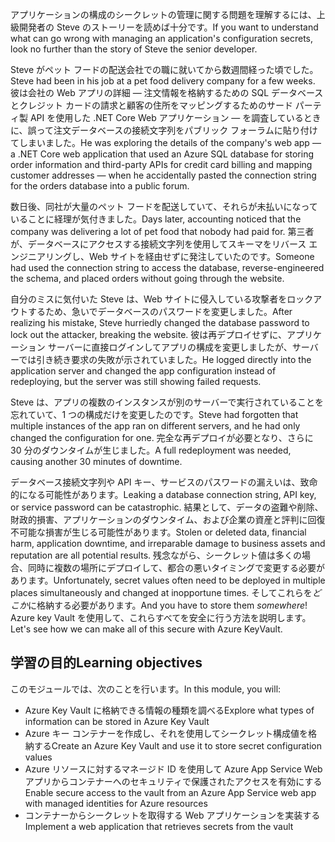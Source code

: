 <span data-ttu-id="31ac4-101">アプリケーションの構成のシークレットの管理に関する問題を理解するには、上級開発者の Steve のストーリーを読めば十分です。</span><span class="sxs-lookup"><span data-stu-id="31ac4-101">If you want to understand what can go wrong with managing an application's configuration secrets, look no further than the story of Steve the senior developer.</span></span>

<span data-ttu-id="31ac4-102">Steve がペット フードの配送会社での職に就いてから数週間経った頃でした。</span><span class="sxs-lookup"><span data-stu-id="31ac4-102">Steve had been in his job at a pet food delivery company for a few weeks.</span></span> <span data-ttu-id="31ac4-103">彼は会社の Web アプリの詳細 &mdash; 注文情報を格納するための SQL データベースとクレジット カードの請求と顧客の住所をマッピングするためのサード パーティ製 API を使用した .NET Core Web アプリケーション &mdash; を調査しているときに、誤って注文データベースの接続文字列をパブリック フォーラムに貼り付けてしまいました。</span><span class="sxs-lookup"><span data-stu-id="31ac4-103">He was exploring the details of the company's web app &mdash; a .NET Core web application that used an Azure SQL database for storing order information and third-party APIs for credit card billing and mapping customer addresses &mdash; when he accidentally pasted the connection string for the orders database into a public forum.</span></span>

<span data-ttu-id="31ac4-104">数日後、同社が大量のペット フードを配送していて、それらが未払いになっていることに経理が気付きました。</span><span class="sxs-lookup"><span data-stu-id="31ac4-104">Days later, accounting noticed that the company was delivering a lot of pet food that nobody had paid for.</span></span> <span data-ttu-id="31ac4-105">第三者が、データベースにアクセスする接続文字列を使用してスキーマをリバース エンジニアリングし、Web サイトを経由せずに発注していたのです。</span><span class="sxs-lookup"><span data-stu-id="31ac4-105">Someone had used the connection string to access the database, reverse-engineered the schema, and placed orders without going through the website.</span></span>

<span data-ttu-id="31ac4-106">自分のミスに気付いた Steve は、Web サイトに侵入している攻撃者をロックアウトするため、急いでデータベースのパスワードを変更しました。</span><span class="sxs-lookup"><span data-stu-id="31ac4-106">After realizing his mistake, Steve hurriedly changed the database password to lock out the attacker, breaking the website.</span></span> <span data-ttu-id="31ac4-107">彼は再デプロイせずに、アプリケーション サーバーに直接ログインしてアプリの構成を変更しましたが、サーバーでは引き続き要求の失敗が示されていました。</span><span class="sxs-lookup"><span data-stu-id="31ac4-107">He logged directly into the application server and changed the app configuration instead of redeploying, but the server was still showing failed requests.</span></span>

<span data-ttu-id="31ac4-108">Steve は、アプリの複数のインスタンスが別のサーバーで実行されていることを忘れていて、1 つの構成だけを変更したのです。</span><span class="sxs-lookup"><span data-stu-id="31ac4-108">Steve had forgotten that multiple instances of the app ran on different servers, and he had only changed the configuration for one.</span></span> <span data-ttu-id="31ac4-109">完全な再デプロイが必要となり、さらに 30 分のダウンタイムが生じました。</span><span class="sxs-lookup"><span data-stu-id="31ac4-109">A full redeployment was needed, causing another 30 minutes of downtime.</span></span>

<span data-ttu-id="31ac4-110">データベース接続文字列や API キー、サービスのパスワードの漏えいは、致命的になる可能性があります。</span><span class="sxs-lookup"><span data-stu-id="31ac4-110">Leaking a database connection string, API key, or service password can be catastrophic.</span></span> <span data-ttu-id="31ac4-111">結果として、データの盗難や削除、財政的損害、アプリケーションのダウンタイム、および企業の資産と評判に回復不可能な損害が生じる可能性があります。</span><span class="sxs-lookup"><span data-stu-id="31ac4-111">Stolen or deleted data, financial harm, application downtime, and irreparable damage to business assets and reputation are all potential results.</span></span> <span data-ttu-id="31ac4-112">残念ながら、シークレット値は多くの場合、同時に複数の場所にデプロイして、都合の悪いタイミングで変更する必要があります。</span><span class="sxs-lookup"><span data-stu-id="31ac4-112">Unfortunately, secret values often need to be deployed in multiple places simultaneously and changed at inopportune times.</span></span> <span data-ttu-id="31ac4-113">そしてこれらを*どこか*に格納する必要があります。</span><span class="sxs-lookup"><span data-stu-id="31ac4-113">And you have to store them *somewhere*!</span></span> <span data-ttu-id="31ac4-114">Azure key Vault を使用して、これらすべてを安全に行う方法を説明します。</span><span class="sxs-lookup"><span data-stu-id="31ac4-114">Let's see how we can make all of this secure with Azure KeyVault.</span></span>

## <a name="learning-objectives"></a><span data-ttu-id="31ac4-115">学習の目的</span><span class="sxs-lookup"><span data-stu-id="31ac4-115">Learning objectives</span></span>

<span data-ttu-id="31ac4-116">このモジュールでは、次のことを行います。</span><span class="sxs-lookup"><span data-stu-id="31ac4-116">In this module, you will:</span></span>

- <span data-ttu-id="31ac4-117">Azure Key Vault に格納できる情報の種類を調べる</span><span class="sxs-lookup"><span data-stu-id="31ac4-117">Explore what types of information can be stored in Azure Key Vault</span></span>
- <span data-ttu-id="31ac4-118">Azure キー コンテナーを作成し、それを使用してシークレット構成値を格納する</span><span class="sxs-lookup"><span data-stu-id="31ac4-118">Create an Azure Key Vault and use it to store secret configuration values</span></span>
- <span data-ttu-id="31ac4-119">Azure リソースに対するマネージド ID を使用して Azure App Service Web アプリからコンテナーへのセキュリティで保護されたアクセスを有効にする</span><span class="sxs-lookup"><span data-stu-id="31ac4-119">Enable secure access to the vault from an Azure App Service web app with managed identities for Azure resources</span></span>
- <span data-ttu-id="31ac4-120">コンテナーからシークレットを取得する Web アプリケーションを実装する</span><span class="sxs-lookup"><span data-stu-id="31ac4-120">Implement a web application that retrieves secrets from the vault</span></span>
